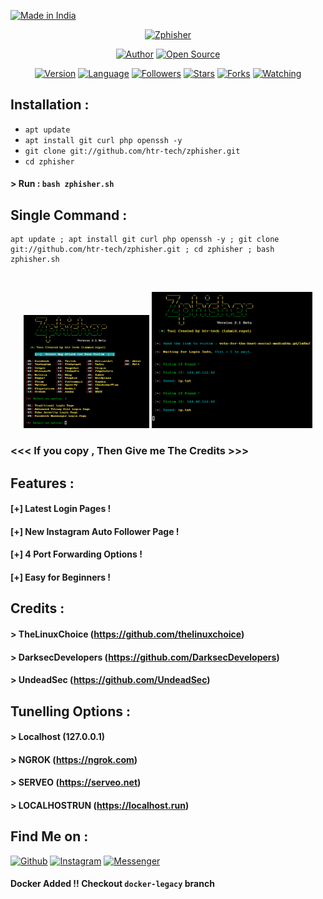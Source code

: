<p align="left">
<a href="#"><img title="Made in India" src="https://img.shields.io/badge/MADE%20IN-BANGLADESH-green?colorA=%23ff0000&colorB=%23017e40&style=for-the-badge"></a>
</p>
<p align="center">
<a href="#"><img title="Zphisher" src="https://raw.githubusercontent.com/htr-tech/release-download/master/images/banner/zphisher.png"></a>
</p>
<p align="center">
<a href="https://github.com/htr-tech"><img title="Author" src="https://img.shields.io/badge/Author-mrHacker1704-red.svg?style=for-the-badge&logo=github"></a>
<a href="#"><img title="Open Source" src="https://img.shields.io/badge/Open%20Source-%E2%9D%A4-green?style=for-the-badge"></a>
</p>
<p align="center">
<a href="#"><img title="Version" src="https://img.shields.io/badge/Version-2.0-green.svg?style=flat-square"></a>
<a href="#"><img title="Language" src="https://badges.frapsoft.com/bash/v1/bash.png?v=103"></a>
<a href="https://github.com/htr-tech/followers"><img title="Followers" src="https://img.shields.io/github/followers/htr-tech?color=blue&style=flat-square"></a>
<a href="https://github.com/htr-tech/zphisher/stargazers/"><img title="Stars" src="https://img.shields.io/github/stars/htr-tech/zphisher?color=red&style=flat-square"></a>
<a href="https://github.com/htr-tech/zphisher/network/members"><img title="Forks" src="https://img.shields.io/github/forks/htr-tech/zphisher?color=red&style=flat-square"></a>
<a href="https://github.com/htr-tech/zphisher/watchers"><img title="Watching" src="https://img.shields.io/github/watchers/htr-tech/zphisher?label=Watchers&color=blue&style=flat-square"></a>
</p>

## Installation :

* `apt update`
* `apt install git curl php openssh -y`
* `git clone git://github.com/htr-tech/zphisher.git`
* `cd zphisher`
#### > Run : `bash zphisher.sh`

## Single Command :
```
apt update ; apt install git curl php openssh -y ; git clone git://github.com/htr-tech/zphisher.git ; cd zphisher ; bash zphisher.sh
```
<br>
<p align="center">
<img width="40%" src="https://raw.githubusercontent.com/htr-tech/release-download/master/images/zphisher1.png"/>
<img width="51%" src="https://raw.githubusercontent.com/htr-tech/release-download/master/images/zphisher2.png"/>
</p>

### <<< If you copy , Then Give me The Credits >>>

## Features :
#### [+] Latest Login Pages !
#### [+] New Instagram Auto Follower Page !
#### [+] 4 Port Forwarding Options !
#### [+] Easy for Beginners !

## Credits :
#### > TheLinuxChoice (https://github.com/thelinuxchoice)
#### > DarksecDevelopers (https://github.com/DarksecDevelopers)
#### > UndeadSec (https://github.com/UndeadSec)

## Tunelling Options :
#### > Localhost (127.0.0.1)
#### > NGROK (https://ngrok.com)
#### > SERVEO (https://serveo.net)
#### > LOCALHOSTRUN (https://localhost.run)

## Find Me on :
[![Github](https://img.shields.io/badge/Github-HTR--TECH-green?style=for-the-badge&logo=github)](https://github.com/mrHacker1704)
[![Instagram](https://img.shields.io/badge/IG-%40tahmid.rayat-red?style=for-the-badge&logo=instagram)](https://www.instagram.com/mr.hacker1704)
[![Messenger](https://img.shields.io/badge/Chat-Messenger-blue?style=for-the-badge&logo=messenger)](https://m.me/nisargpatel960)

#### Docker Added !!  Checkout `docker-legacy` branch

